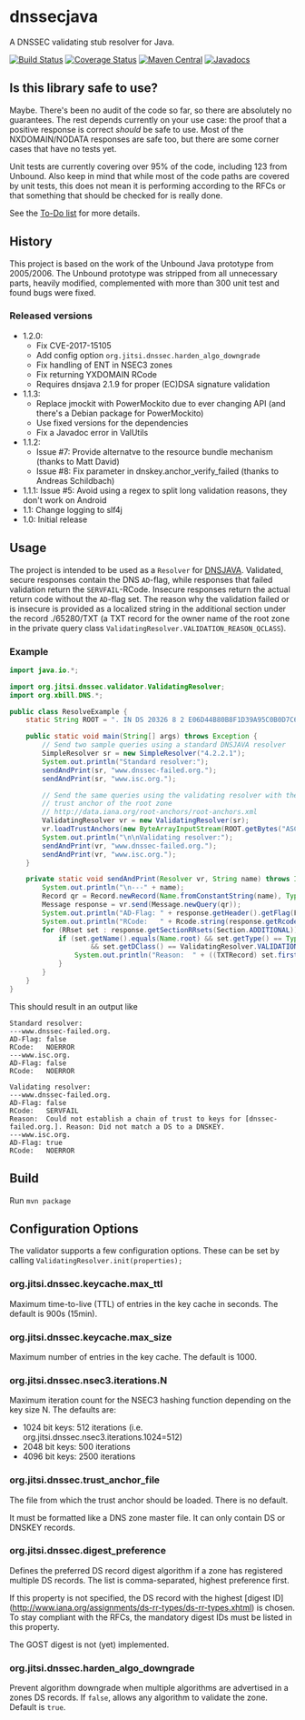 dnssecjava
==========
A DNSSEC validating stub resolver for Java.

[![Build Status](https://travis-ci.org/ibauersachs/dnssecjava.svg?branch=master)](https://travis-ci.org/ibauersachs/dnssecjava)
[![Coverage Status](https://coveralls.io/repos/ibauersachs/dnssecjava/badge.svg)](https://coveralls.io/r/ibauersachs/dnssecjava)
[![Maven Central](https://maven-badges.herokuapp.com/maven-central/org.jitsi/dnssecjava/badge.svg)](http://search.maven.org/#search%7Cga%7C1%7Cg%3A%22org.jitsi%22%20AND%20a%3A%22dnssecjava%22)
[![Javadocs](http://javadoc.io/badge/org.jitsi/dnssecjava.svg)](https://javadoc.io/doc/org.jitsi/dnssecjava)

Is this library safe to use?
---------------------------
Maybe. There's been no audit of the code so far, so there are absolutely no
guarantees. The rest depends currently on your use case: the proof that a
positive response is correct _should_ be safe to use. Most of the
NXDOMAIN/NODATA responses are safe too, but there are some corner cases that
have no tests yet.

Unit tests are currently covering over 95% of the code, including 123
from Unbound. Also keep in mind that while most of the code paths are covered
by unit tests, this does not mean it is performing according to the RFCs or
that something that should be checked for is really done.

See the [To-Do list](TODO.md) for more details.

History
-------
This project is based on the work of the Unbound Java prototype from 2005/2006.
The Unbound prototype was stripped from all unnecessary parts, heavily
modified, complemented with more than 300 unit test and found bugs were fixed.

### Released versions
* 1.2.0:
  - Fix CVE-2017-15105
  - Add config option `org.jitsi.dnssec.harden_algo_downgrade`
  - Fix handling of ENT in NSEC3 zones
  - Fix returning YXDOMAIN RCode
  - Requires dnsjava 2.1.9 for proper (EC)DSA signature validation
* 1.1.3:
  - Replace jmockit with PowerMockito due to ever changing API (and there's a Debian package for PowerMockito)
  - Use fixed versions for the dependencies
  - Fix a Javadoc error in ValUtils
* 1.1.2:
  - Issue #7: Provide alternatve to the resource bundle mechanism (thanks to Matt David)
  - Issue #8: Fix parameter in dnskey.anchor_verify_failed (thanks to Andreas Schildbach)
* 1.1.1: Issue #5: Avoid using a regex to split long validation reasons, they don't work on Android
* 1.1:   Change logging to slf4j
* 1.0:   Initial release

Usage
-----
The project is intended to be used as a `Resolver` for
[DNSJAVA](http://www.xbill.org/dnsjava/). Validated, secure responses contain
the DNS `AD`-flag, while responses that failed validation return the
`SERVFAIL`-RCode. Insecure responses return the actual return code
without the `AD`-flag set.
The reason why the validation failed or is insecure is provided as
a localized string in the additional section under the record ./65280/TXT
(a TXT record for the owner name of the root zone in the private query class
`ValidatingResolver.VALIDATION_REASON_QCLASS`).

### Example
```java
import java.io.*;

import org.jitsi.dnssec.validator.ValidatingResolver;
import org.xbill.DNS.*;

public class ResolveExample {
    static String ROOT = ". IN DS 20326 8 2 E06D44B80B8F1D39A95C0B0D7C65D08458E880409BBC683457104237C7F8EC8D";

    public static void main(String[] args) throws Exception {
        // Send two sample queries using a standard DNSJAVA resolver
        SimpleResolver sr = new SimpleResolver("4.2.2.1");
        System.out.println("Standard resolver:");
        sendAndPrint(sr, "www.dnssec-failed.org.");
        sendAndPrint(sr, "www.isc.org.");

        // Send the same queries using the validating resolver with the
        // trust anchor of the root zone
        // http://data.iana.org/root-anchors/root-anchors.xml
        ValidatingResolver vr = new ValidatingResolver(sr);
        vr.loadTrustAnchors(new ByteArrayInputStream(ROOT.getBytes("ASCII")));
        System.out.println("\n\nValidating resolver:");
        sendAndPrint(vr, "www.dnssec-failed.org.");
        sendAndPrint(vr, "www.isc.org.");
    }

    private static void sendAndPrint(Resolver vr, String name) throws IOException {
        System.out.println("\n---" + name);
        Record qr = Record.newRecord(Name.fromConstantString(name), Type.A, DClass.IN);
        Message response = vr.send(Message.newQuery(qr));
        System.out.println("AD-Flag: " + response.getHeader().getFlag(Flags.AD));
        System.out.println("RCode:   " + Rcode.string(response.getRcode()));
        for (RRset set : response.getSectionRRsets(Section.ADDITIONAL)) {
            if (set.getName().equals(Name.root) && set.getType() == Type.TXT
                    && set.getDClass() == ValidatingResolver.VALIDATION_REASON_QCLASS) {
                System.out.println("Reason:  " + ((TXTRecord) set.first()).getStrings().get(0));
            }
        }
    }
}

```

This should result in an output like
```
Standard resolver:
---www.dnssec-failed.org.
AD-Flag: false
RCode:   NOERROR
---www.isc.org.
AD-Flag: false
RCode:   NOERROR

Validating resolver:
---www.dnssec-failed.org.
AD-Flag: false
RCode:   SERVFAIL
Reason:  Could not establish a chain of trust to keys for [dnssec-failed.org.]. Reason: Did not match a DS to a DNSKEY.
---www.isc.org.
AD-Flag: true
RCode:   NOERROR
```

Build
-----
Run `mvn package`

Configuration Options
---------------------
The validator supports a few configuration options. These can be set by calling
`ValidatingResolver.init(properties);`

### org.jitsi.dnssec.keycache.max_ttl
Maximum time-to-live (TTL) of entries in the key cache in seconds. The default
is 900s (15min).

### org.jitsi.dnssec.keycache.max_size
Maximum number of entries in the key cache. The default is 1000.

### org.jitsi.dnssec.nsec3.iterations.N
Maximum iteration count for the NSEC3 hashing function depending on the key 
size N. The defaults are:

- 1024 bit keys: 512 iterations (i.e. org.jitsi.dnssec.nsec3.iterations.1024=512)
- 2048 bit keys: 500 iterations 
- 4096 bit keys: 2500 iterations 

### org.jitsi.dnssec.trust\_anchor_file
The file from which the trust anchor should be loaded. There is no default.

It must be formatted like a DNS zone master file. It can only contain DS
or DNSKEY records.

### org.jitsi.dnssec.digest\_preference
Defines the preferred DS record digest algorithm if a zone has registered
multiple DS records. The list is comma-separated, highest preference first.

If this property is not specified, the DS record with the highest [digest ID]
(http://www.iana.org/assignments/ds-rr-types/ds-rr-types.xhtml) is chosen.
To stay compliant with the RFCs, the mandatory digest IDs must be listed in
this property.

The GOST digest is not (yet) implemented.

### org.jitsi.dnssec.harden\_algo\_downgrade
Prevent algorithm downgrade when multiple algorithms are advertised in a zones
DS records. If `false`, allows any algorithm to validate the zone.
Default is `true`.
